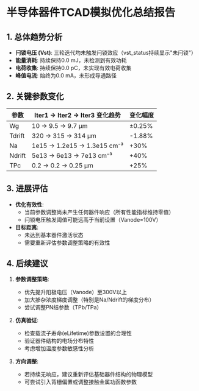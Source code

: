 

# 半导体器件TCAD模拟优化总结报告

## 1. 总体趋势分析
- **闩锁电压 (Vst)**: 三轮迭代均未触发闩锁效应（vst_status持续显示"未闩锁"）
- **能量消耗**: 持续保持0.0 mJ，未检测到有效功耗
- **电荷收集**: 持续保持0.0 pC，未实现有效电荷收集
- **峰值电流**: 始终为0.0 mA，未形成导通路径

## 2. 关键参数变化
| 参数       | Iter1 → Iter2 → Iter3 变化趋势         | 变化幅度   |
|------------|---------------------------------------|------------|
| Wg         | 10 → 9.5 → 9.7 μm                     | ±0.25%     |
| Tdrift     | 320 → 315 → 314 μm                   | -1.88%     |
| Na         | 1e15 → 1.2e15 → 1.3e15 cm⁻³          | +30%       |
| Ndrift     | 5e13 → 6e13 → 7e13 cm⁻³              | +40%       |
| TPc        | 0.2 → 0.2 → 0.25 μm                  | +25%       |

## 3. 进展评估
- **优化有效性**: 
  - 当前参数调整尚未产生任何器件响应（所有性能指标维持零值）
  - 闩锁电压触发阈值可能远高于当前设置（Vanode=100V）
- **目标距离**:
  - 未达到基本器件激活状态
  - 需要重新评估参数调整策略的有效性

## 4. 后续建议
1. **参数调整策略**:
   - 优先提升阳极电压（Vanode）至300V以上
   - 加大掺杂浓度梯度调整（特别是Na/Ndrift的梯度分布）
   - 尝试调整PN结参数（TPb/TPa）

2. **仿真验证**:
   - 检查载流子寿命(eLifetime)参数设置的合理性
   - 验证器件结构的电场分布特性
   - 考虑增加温度参数敏感性分析

3. **方向调整**:
   - 若持续无响应，建议重新评估基础器件结构的物理模型
   - 可尝试引入背栅偏置或调整接触金属功函数参数